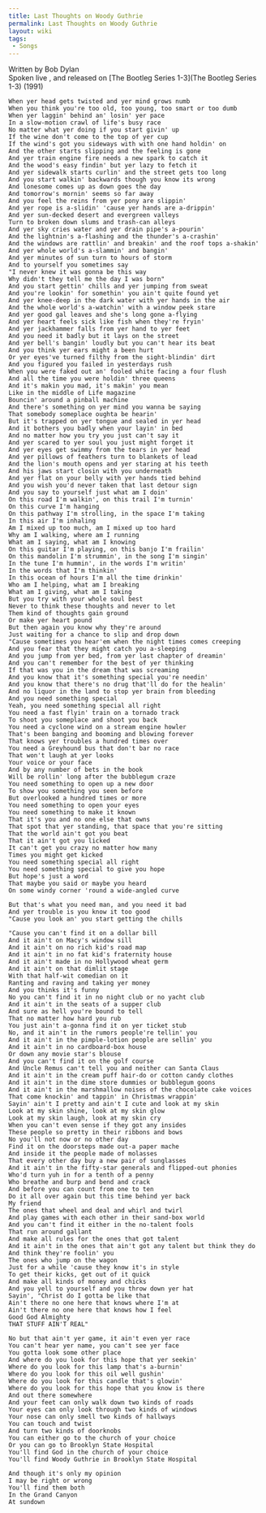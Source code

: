 ```yaml
---
title: Last Thoughts on Woody Guthrie
permalink: Last Thoughts on Woody Guthrie
layout: wiki
tags:
 - Songs
---
```


Written by Bob Dylan  
Spoken live , and released on [The Bootleg Series
1-3](The Bootleg Series 1-3) (1991)  

    When yer head gets twisted and yer mind grows numb
    When you think you're too old, too young, too smart or too dumb
    When yer laggin' behind an' losin' yer pace
    In a slow-motion crawl of life's busy race
    No matter what yer doing if you start givin' up
    If the wine don't come to the top of yer cup
    If the wind's got you sideways with with one hand holdin' on
    And the other starts slipping and the feeling is gone
    And yer train engine fire needs a new spark to catch it
    And the wood's easy findin' but yer lazy to fetch it
    And yer sidewalk starts curlin' and the street gets too long
    And you start walkin' backwards though you know its wrong
    And lonesome comes up as down goes the day
    And tomorrow's mornin' seems so far away
    And you feel the reins from yer pony are slippin'
    And yer rope is a-slidin' 'cause yer hands are a-drippin'
    And yer sun-decked desert and evergreen valleys
    Turn to broken down slums and trash-can alleys
    And yer sky cries water and yer drain pipe's a-pourin'
    And the lightnin's a-flashing and the thunder's a-crashin'
    And the windows are rattlin' and breakin' and the roof tops a-shakin'
    And yer whole world's a-slammin' and bangin'
    And yer minutes of sun turn to hours of storm
    And to yourself you sometimes say
    "I never knew it was gonna be this way
    Why didn't they tell me the day I was born"
    And you start gettin' chills and yer jumping from sweat
    And you're lookin' for somethin' you ain't quite found yet
    And yer knee-deep in the dark water with yer hands in the air
    And the whole world's a-watchin' with a window peek stare
    And yer good gal leaves and she's long gone a-flying
    And yer heart feels sick like fish when they're fryin'
    And yer jackhammer falls from yer hand to yer feet
    And you need it badly but it lays on the street
    And yer bell's bangin' loudly but you can't hear its beat
    And you think yer ears might a been hurt
    Or yer eyes've turned filthy from the sight-blindin' dirt
    And you figured you failed in yesterdays rush
    When you were faked out an' fooled white facing a four flush
    And all the time you were holdin' three queens
    And it's makin you mad, it's makin' you mean
    Like in the middle of Life magazine
    Bouncin' around a pinball machine
    And there's something on yer mind you wanna be saying
    That somebody someplace oughta be hearin'
    But it's trapped on yer tongue and sealed in yer head
    And it bothers you badly when your layin' in bed
    And no matter how you try you just can't say it
    And yer scared to yer soul you just might forget it
    And yer eyes get swimmy from the tears in yer head
    And yer pillows of feathers turn to blankets of lead
    And the lion's mouth opens and yer staring at his teeth
    And his jaws start closin with you underneath
    And yer flat on your belly with yer hands tied behind
    And you wish you'd never taken that last detour sign
    And you say to yourself just what am I doin'
    On this road I'm walkin', on this trail I'm turnin'
    On this curve I'm hanging
    On this pathway I'm strolling, in the space I'm taking
    In this air I'm inhaling
    Am I mixed up too much, am I mixed up too hard
    Why am I walking, where am I running
    What am I saying, what am I knowing
    On this guitar I'm playing, on this banjo I'm frailin'
    On this mandolin I'm strummin', in the song I'm singin'
    In the tune I'm hummin', in the words I'm writin'
    In the words that I'm thinkin'
    In this ocean of hours I'm all the time drinkin'
    Who am I helping, what am I breaking
    What am I giving, what am I taking
    But you try with your whole soul best
    Never to think these thoughts and never to let
    Them kind of thoughts gain ground
    Or make yer heart pound
    But then again you know why they're around
    Just waiting for a chance to slip and drop down
    "Cause sometimes you hear'em when the night times comes creeping
    And you fear that they might catch you a-sleeping
    And you jump from yer bed, from yer last chapter of dreamin'
    And you can't remember for the best of yer thinking
    If that was you in the dream that was screaming
    And you know that it's something special you're needin'
    And you know that there's no drug that'll do for the healin'
    And no liquor in the land to stop yer brain from bleeding
    And you need something special
    Yeah, you need something special all right
    You need a fast flyin' train on a tornado track
    To shoot you someplace and shoot you back
    You need a cyclone wind on a stream engine howler
    That's been banging and booming and blowing forever
    That knows yer troubles a hundred times over
    You need a Greyhound bus that don't bar no race
    That won't laugh at yer looks
    Your voice or your face
    And by any number of bets in the book
    Will be rollin' long after the bubblegum craze
    You need something to open up a new door
    To show you something you seen before
    But overlooked a hundred times or more
    You need something to open your eyes
    You need something to make it known
    That it's you and no one else that owns
    That spot that yer standing, that space that you're sitting
    That the world ain't got you beat
    That it ain't got you licked
    It can't get you crazy no matter how many
    Times you might get kicked
    You need something special all right
    You need something special to give you hope
    But hope's just a word
    That maybe you said or maybe you heard
    On some windy corner 'round a wide-angled curve

    But that's what you need man, and you need it bad
    And yer trouble is you know it too good
    "Cause you look an' you start getting the chills

    "Cause you can't find it on a dollar bill
    And it ain't on Macy's window sill
    And it ain't on no rich kid's road map
    And it ain't in no fat kid's fraternity house
    And it ain't made in no Hollywood wheat germ
    And it ain't on that dimlit stage
    With that half-wit comedian on it
    Ranting and raving and taking yer money
    And you thinks it's funny
    No you can't find it in no night club or no yacht club
    And it ain't in the seats of a supper club
    And sure as hell you're bound to tell
    That no matter how hard you rub
    You just ain't a-gonna find it on yer ticket stub
    No, and it ain't in the rumors people're tellin' you
    And it ain't in the pimple-lotion people are sellin' you
    And it ain't in no cardboard-box house
    Or down any movie star's blouse
    And you can't find it on the golf course
    And Uncle Remus can't tell you and neither can Santa Claus
    And it ain't in the cream puff hair-do or cotton candy clothes
    And it ain't in the dime store dummies or bubblegum goons
    And it ain't in the marshmallow noises of the chocolate cake voices
    That come knockin' and tappin' in Christmas wrappin'
    Sayin' ain't I pretty and ain't I cute and look at my skin
    Look at my skin shine, look at my skin glow
    Look at my skin laugh, look at my skin cry
    When you can't even sense if they got any insides
    These people so pretty in their ribbons and bows
    No you'll not now or no other day
    Find it on the doorsteps made out-a paper mache
    And inside it the people made of molasses
    That every other day buy a new pair of sunglasses
    And it ain't in the fifty-star generals and flipped-out phonies
    Who'd turn yuh in for a tenth of a penny
    Who breathe and burp and bend and crack
    And before you can count from one to ten
    Do it all over again but this time behind yer back
    My friend
    The ones that wheel and deal and whirl and twirl
    And play games with each other in their sand-box world
    And you can't find it either in the no-talent fools
    That run around gallant
    And make all rules for the ones that got talent
    And it ain't in the ones that ain't got any talent but think they do
    And think they're foolin' you
    The ones who jump on the wagon
    Just for a while 'cause they know it's in style
    To get their kicks, get out of it quick
    And make all kinds of money and chicks
    And you yell to yourself and you throw down yer hat
    Sayin', "Christ do I gotta be like that
    Ain't there no one here that knows where I'm at
    Ain't there no one here that knows how I feel
    Good God Almighty
    THAT STUFF AIN'T REAL"

    No but that ain't yer game, it ain't even yer race
    You can't hear yer name, you can't see yer face
    You gotta look some other place
    And where do you look for this hope that yer seekin'
    Where do you look for this lamp that's a-burnin'
    Where do you look for this oil well gushin'
    Where do you look for this candle that's glowin'
    Where do you look for this hope that you know is there
    And out there somewhere
    And your feet can only walk down two kinds of roads
    Your eyes can only look through two kinds of windows
    Your nose can only smell two kinds of hallways
    You can touch and twist
    And turn two kinds of doorknobs
    You can either go to the church of your choice
    Or you can go to Brooklyn State Hospital
    You'll find God in the church of your choice
    You'll find Woody Guthrie in Brooklyn State Hospital

    And though it's only my opinion
    I may be right or wrong
    You'll find them both
    In the Grand Canyon
    At sundown
